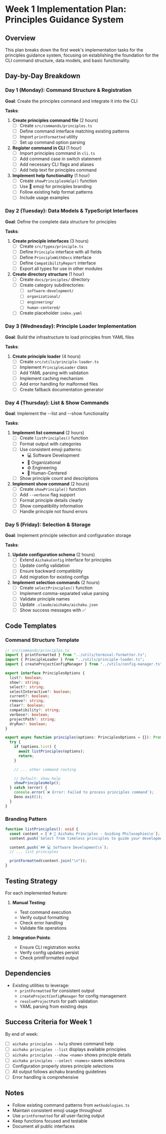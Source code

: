 # Week 1 Implementation Plan: Principles Guidance System

## Overview

This plan breaks down the first week's implementation tasks for the principles guidance system, focusing on establishing
the foundation for the CLI command structure, data models, and basic functionality.

## Day-by-Day Breakdown

### Day 1 (Monday): Command Structure & Registration

**Goal**: Create the principles command and integrate it into the CLI

**Tasks**:

1. **Create principles command file** (2 hours)
   - [ ] Create `src/commands/principles.ts`
   - [ ] Define command interface matching existing patterns
   - [ ] Import `printFormatted` utility
   - [ ] Set up command option parsing

2. **Register command in CLI** (1 hour)
   - [ ] Import principles command in `cli.ts`
   - [ ] Add command case in switch statement
   - [ ] Add necessary CLI flags and aliases
   - [ ] Add help text for principles command

3. **Implement help functionality** (1 hour)
   - [ ] Create `showPrinciplesHelp()` function
   - [ ] Use 🌸 emoji for principles branding
   - [ ] Follow existing help format patterns
   - [ ] Include usage examples

### Day 2 (Tuesday): Data Models & TypeScript Interfaces

**Goal**: Define the complete data structure for principles

**Tasks**:

1. **Create principle interfaces** (3 hours)
   - [ ] Create `src/types/principle.ts`
   - [ ] Define `Principle` interface with all fields
   - [ ] Define `PrincipleWithDocs` interface
   - [ ] Define `CompatibilityReport` interface
   - [ ] Export all types for use in other modules

2. **Create directory structure** (1 hour)
   - [ ] Create `docs/principles/` directory
   - [ ] Create category subdirectories:
     - [ ] `software-development/`
     - [ ] `organizational/`
     - [ ] `engineering/`
     - [ ] `human-centered/`
   - [ ] Create placeholder `index.yaml`

### Day 3 (Wednesday): Principle Loader Implementation

**Goal**: Build the infrastructure to load principles from YAML files

**Tasks**:

1. **Create principle loader** (4 hours)
   - [ ] Create `src/utils/principle-loader.ts`
   - [ ] Implement `PrincipleLoader` class
   - [ ] Add YAML parsing with validation
   - [ ] Implement caching mechanism
   - [ ] Add error handling for malformed files
   - [ ] Create fallback documentation generator

### Day 4 (Thursday): List & Show Commands

**Goal**: Implement the --list and --show functionality

**Tasks**:

1. **Implement list command** (2 hours)
   - [ ] Create `listPrinciples()` function
   - [ ] Format output with categories
   - [ ] Use consistent emoji patterns:
     - 💻 Software Development
     - 🏢 Organizational
     - ⚙️ Engineering
     - 👥 Human-Centered
   - [ ] Show principle count and descriptions

2. **Implement show command** (2 hours)
   - [ ] Create `showPrinciple()` function
   - [ ] Add `--verbose` flag support
   - [ ] Format principle details clearly
   - [ ] Show compatibility information
   - [ ] Handle principle not found errors

### Day 5 (Friday): Selection & Storage

**Goal**: Implement principle selection and configuration storage

**Tasks**:

1. **Update configuration schema** (2 hours)
   - [ ] Extend `AichakuConfig` interface for principles
   - [ ] Update config validation
   - [ ] Ensure backward compatibility
   - [ ] Add migration for existing configs

2. **Implement selection commands** (2 hours)
   - [ ] Create `selectPrinciples()` function
   - [ ] Implement comma-separated value parsing
   - [ ] Validate principle names
   - [ ] Update `.claude/aichaku/aichaku.json`
   - [ ] Show success messages with ✅

## Code Templates

### Command Structure Template

```typescript
// src/commands/principles.ts
import { printFormatted } from "../utils/terminal-formatter.ts";
import { PrincipleLoader } from "../utils/principle-loader.ts";
import { createProjectConfigManager } from "../utils/config-manager.ts";

export interface PrinciplesOptions {
  list?: boolean;
  show?: string;
  select?: string;
  selectInteractive?: boolean;
  current?: boolean;
  remove?: string;
  clear?: boolean;
  compatibility?: string;
  verbose?: boolean;
  projectPath?: string;
  dryRun?: boolean;
}

export async function principles(options: PrinciplesOptions = {}): Promise<void> {
  try {
    if (options.list) {
      await listPrinciples(options);
      return;
    }

    // ... other command routing

    // Default: show help
    showPrinciplesHelp();
  } catch (error) {
    console.error(`❌ Error: Failed to process principles command`);
    Deno.exit(1);
  }
}
```

### Branding Pattern

```typescript
function listPrinciples(): void {
  const content = [`# 🌸 Aichaku Principles - Guiding Philosophies\n`];
  content.push(`Select from timeless principles to guide your development.\n`);

  content.push(`## 💻 Software Development\n`);
  // ... list principles

  printFormatted(content.join("\n"));
}
```

## Testing Strategy

For each implemented feature:

1. **Manual Testing**:
   - Test command execution
   - Verify output formatting
   - Check error handling
   - Validate file operations

2. **Integration Points**:
   - Ensure CLI registration works
   - Verify config updates persist
   - Check printFormatted output

## Dependencies

- Existing utilities to leverage:
  - `printFormatted` for consistent output
  - `createProjectConfigManager` for config management
  - `resolveProjectPath` for path validation
  - YAML parsing from existing deps

## Success Criteria for Week 1

By end of week:

- [ ] `aichaku principles --help` shows command help
- [ ] `aichaku principles --list` displays available principles
- [ ] `aichaku principles --show <name>` shows principle details
- [ ] `aichaku principles --select <names>` saves selections
- [ ] Configuration properly stores principle selections
- [ ] All output follows aichaku branding guidelines
- [ ] Error handling is comprehensive

## Notes

- Follow existing command patterns from `methodologies.ts`
- Maintain consistent emoji usage throughout
- Use `printFormatted` for all user-facing output
- Keep functions focused and testable
- Document all public interfaces
